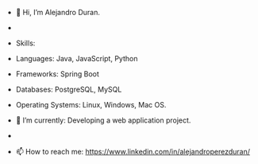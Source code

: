 - 👋 Hi, I’m Alejandro Duran.
- 
- Skills:
- Languages: Java, JavaScript, Python
- Frameworks: Spring Boot
- Databases: PostgreSQL, MySQL
- Operating Systems: Linux, Windows, Mac OS.

- 🌱 I’m currently: Developing a web application project.
- 
- 📫 How to reach me: https://www.linkedin.com/in/alejandroperezduran/
  
